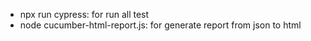 - npx run cypress: for run all test 
- node cucumber-html-report.js: for generate report from json to html